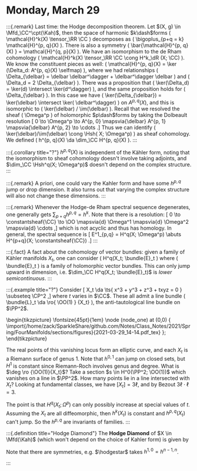 # Monday, March 29


:::{.remark}
Last time: the Hodge decomposition theorem.
Let $(X, g) \in \Mfd_\CC^\cpt(\Kah)$, then the space of harmonic $k\dash$forms \( \mathcal{H}^k(X)  \tensor_\RR \CC \) decomposes as \( \bigoplus_{p+q = k} \mathcal{H}^{p, q}(X)  \).
There is also a symmetry \( \bar{\mathcal{H}^{p, q}(X) } = \mathcal{H}^{q, p}(X) \).
We have an isomorphism to the de Rham cohomology \( \mathcal{H}^k(X) \tensor_\RR \CC \cong H^k_\dR (X; \CC)  \).
We know the constituent pieces as well: \( \mathcal{H}^{p, q}(X) = \ker (\Delta_d: A^{p, q}(X) \selfmap)  \), where we had relationships \( \Delta_{\delbar} = \delbar \delbar^\dagger + \delbar^\dagger \delbar \) and \( \Delta_d = 2 \Delta_{\delbar} \).
There was a proposition that \( \ker(\Delta_d) = \ker(d) \intersect \ker(d^\dagger) \), and the same proposition holds for \( \Delta_{\delbar} \).
In this case we have \( \ker(\Delta_{\delbar}) = \ker(\delbar) \intersect \ker( \delbar^\dagger) \) on $A^{p, q}(X)$, and this is isomorphic to \( \ker(\delbar) / \im(\delbar) \).
Recall that we resolved the sheaf \( \Omega^p \) of holomorphic $p\dash$forms by taking the Dolbeault resolution
\[
0 \to \Omega^p \to A^{p, 0} \mapsvia{\delbar} A^{p, 1} \mapsvia{\delbar} A^{p, 2} \to \cdots
.\]
Thus we can identify \( \ker(\delbar)/\im(\delbar) \cong \Hsh( X; \Omega^p) \) as sheaf cohomology.
We defined \( h^{p, q}(X) \da \dim_\CC H^{p, q}(X) \).
:::


:::{.corollary title="?"}
$h^{p,q }(X)$ is independent of the Kähler form, noting that the isomorphism to sheaf cohomology doesn't involve taking adjoints, 
and $\dim_\CC \Hsh^q(X; \Omega^p)$ doesn't depend on the complex structure.
:::


:::{.remark}
A priori, one could vary the Kahler form and have some $h^{p, q}$ jump or drop dimension.
It also turns out that varying the complex structure will also not change these dimensions.
:::


:::{.remark}
Whenever the Hodge-de Rham spectral sequence degenerates, one generally gets $\sum_{p+q} h^{p,q } = h^k$.
Note that there is a resolution:
\[
0 \to \constantsheaf{\CC} \to \OO \mapsvia{d} \Omega^1 \mapsvia{d} \Omega^2 \mapsvia{d} \cdots
,\]
which is not acyclic and thus has homology.
In general, the spectral sequence is 
\[
E^1_{p,q} = H^q(X; \Omega^p) \abuts H^{p+q}(X; \constantsheaf{\CC})
.\]
:::

:::{.fact}
A fact about the cohomology of vector bundles: given a family of Kähler manifolds $X_t$, one can consider \( H^q(X_t; \bundle{E}_t \) where \( \bundle{E}_t \) is a family of holomorphic vector bundles. 
This can only jump upward in dimension, i.e. $\dim_\CC H^q(X_t; \bundle{E}_t)$ is *lower semicontinuous*.
:::


:::{.example title="?"}
Consider
\[
X_t \da \ts{ x^3 + y^3 + z^3 + txyz = 0 } \subseteq \CP^2
,\]
where $t$ varies in $\CC$.
These all admit a line bundle \( \bundle{L}_t \da \ro{ \OO(1) } {X_t} \), the anti-tautological line bundle on $\PP^2$.

\begin{tikzpicture}
\fontsize{45pt}{1em} 
\node (node_one) at (0,0) { \import{/home/zack/SparkleShare/github.com/Notes/Class_Notes/2021/Spring/FourManifolds/sections/figures}{2021-03-29_14-14.pdf_tex} };
\end{tikzpicture}

The real points of this vanishing locus form an elliptic curve, and each $X_t$ is a Riemann surface of genus 1.
Note that $h^{0, 1}$ can jump on closed sets, but $H^1$ is constant since Riemann-Roch involves genus and degree.
What is $\deg \ro {\OO(1)}{X_t}$?
Take a section $s \in H^0(\PP^2; \OO(1))$ which vanishes on a line in $\PP^2$.
How many points lie in a line intersected with $X_t$?
Looking at fundamental classes, we have $[X_t] = 3\ell$, and by Bezout $3\ell \cdot \ell = 3$.

The point is that $H^q(X_t; \Omega^p)$ can only possibly increase at special values of $t$.
Assuming the $X_t$ are all diffeomorphic, then $h^k(X_t)$ is constant and $h^{p, q}(X_t)$ can't jump.
So the $h^{p, q}$ are invariants of families.
:::


:::{.definition title="Hodge Diamond"}
The **Hodge Diamond** of $X \in \Mfd(\Kah)$ (which won't depend on the choice of Kahler form) is given by

Note that there are symmetries, e.g. $\hodgestar$ takes $h^{1, 0} = h^{n-1, n}$.

:::









